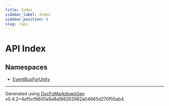 ```yaml
---
title: Index
sidebar_label: Index
sidebar_position: 0
slug: /api
---
```

# API Index
## Namespaces
* [EventBusForUnity](./EventBusForUnity/EventBusForUnity.md)

---
Generated using [DocFxMarkdownGen](https://github.com/Jan0660/DocFxMarkdownGen) v0.4.2+4af5cf9600a9a8a166262982a04665d270f55ab4.
